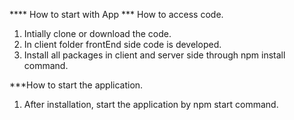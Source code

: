 **** How to start with App
*** How to access code.
1. Intially clone or download the code.
2. In client folder frontEnd side code is developed.
3. Install all packages in client and server side through npm install command.

***How to start the application.
1. After installation, start the application by npm start command.


